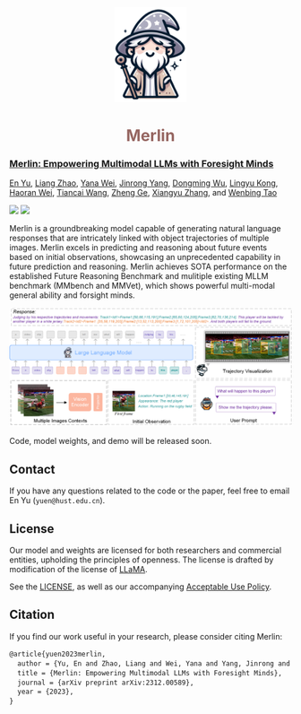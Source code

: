 <p align="center">
  <a href="#">
<img src="./assets/merlin_logo.png" alt="Logo" width="130"></a>
  <h1 align="center"><font color="#966661">Merlin</font></h1>
</p>


<h3><a href="">Merlin: Empowering Multimodal LLMs with Foresight Minds</a></h3>

[En Yu](https://ahnsun.github.io/), [Liang Zhao](), [Yana Wei](), [Jinrong Yang](https://yancie-yjr.github.io/), [Dongming Wu](), [Lingyu Kong](), [Haoran Wei](https://scholar.google.com/citations?user=J4naK0MAAAAJ&hl=en), [Tiancai Wang](), [Zheng Ge](https://joker316701882.github.io/), [Xiangyu Zhang](https://scholar.google.com/citations?user=yuB-cfoAAAAJ&hl=en), and [Wenbing Tao]()
	
<a href="https://ahnsun.github.io/merlin/"><img src="https://img.shields.io/badge/Project-Page-Green"></a>
<a href="https://arxiv.org/pdf/2312.00589.pdf"><img src="https://img.shields.io/badge/Paper-PDF-orange"></a> 

Merlin is a groundbreaking model capable of generating natural language responses that are intricately linked with object trajectories of multiple images. Merlin excels in predicting and reasoning about future events based on initial observations, showcasing an unprecedented capability in future prediction and reasoning. Merlin achieves SOTA performance on the established Future Reasoning Benchmark and mulitiple existing MLLM benchmark (MMbench and MMVet), which shows powerful multi-modal general ability and forsight minds.


![](assets/merlin.png)

Code, model weights, and demo will be released soon.


## Contact
If you have any questions related to the code or the paper, feel free to email En Yu (`yuen@hust.edu.cn`).

## License
Our model and weights are licensed for both researchers and commercial entities, upholding the principles of openness. The license is drafted by modification of the license of [LLaMA](https://github.com/facebookresearch/llama).

See the [LICENSE](./LICENSE), as well as our accompanying [Acceptable Use Policy](./USE_POLICY.md).

## Citation

If you find our work useful in your research, please consider citing Merlin:
```tex
@article{yuen2023merlin,
  author = {Yu, En and Zhao, Liang and Wei, Yana and Yang, Jinrong and Wu, Dongming and Kong, Lingyu and Wei, Haoran and Wang, Tiancai and Ge, Zheng and Zhang, Xiangyu and Tao, Wenbing},
  title = {Merlin: Empowering Multimodal LLMs with Foresight Minds},
  journal = {arXiv preprint arXiv:2312.00589},
  year = {2023},
}
```
